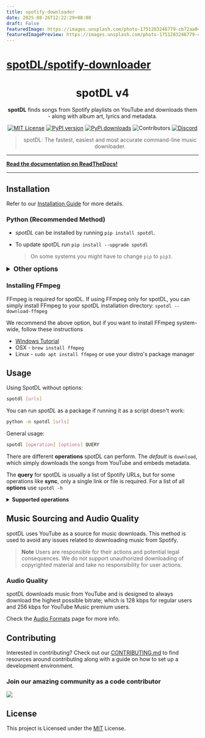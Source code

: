 ```yaml
---
title: spotify-downloader
date: 2025-08-26T12:22:29+08:00
draft: False
featuredImage: https://images.unsplash.com/photo-1751283246779-cb72aa04250b?ixid=M3w0NjAwMjJ8MHwxfHJhbmRvbXx8fHx8fHx8fDE3NTYxODIxMDB8&ixlib=rb-4.1.0
featuredImagePreview: https://images.unsplash.com/photo-1751283246779-cb72aa04250b?ixid=M3w0NjAwMjJ8MHwxfHJhbmRvbXx8fHx8fHx8fDE3NTYxODIxMDB8&ixlib=rb-4.1.0
---
```


# [spotDL/spotify-downloader](https://github.com/spotDL/spotify-downloader)


<!--- mdformat-toc start --slug=github --->

<!---
!!! IF EDITING THE README, ENSURE TO COPY THE WHOLE FILE TO index.md in `/docs/` AND REMOVE THE REFERENCES TO ReadTheDocs THERE.
--->

<div align="center">

# spotDL v4

**spotDL** finds songs from Spotify playlists on YouTube and downloads them - along with album art, lyrics and metadata.

[![MIT License](https://img.shields.io/github/license/spotdl/spotify-downloader?color=44CC11&style=flat-square)](https://github.com/spotDL/spotify-downloader/blob/master/LICENSE)
[![PyPI version](https://img.shields.io/pypi/pyversions/spotDL?color=%2344CC11&style=flat-square)](https://pypi.org/project/spotdl/)
[![PyPi downloads](https://img.shields.io/pypi/dw/spotDL?label=downloads@pypi&color=344CC11&style=flat-square)](https://pypi.org/project/spotdl/)
![Contributors](https://img.shields.io/github/contributors/spotDL/spotify-downloader?style=flat-square)
[![Discord](https://img.shields.io/discord/771628785447337985?label=discord&logo=discord&style=flat-square)](https://discord.gg/xCa23pwJWY)

> spotDL: The fastest, easiest and most accurate command-line music downloader.
</div>

______________________________________________________________________
**[Read the documentation on ReadTheDocs!](https://spotdl.readthedocs.io)**
______________________________________________________________________

## Installation

Refer to our [Installation Guide](docs/installation.md) for more details.

### Python (Recommended Method)

- _spotDL_ can be installed by running `pip install spotdl`.
- To update spotDL run `pip install --upgrade spotdl`

  > On some systems you might have to change `pip` to `pip3`.

<details>
    <summary style="font-size:1.25em"><strong>Other options</strong></summary>

- Prebuilt executable
  - You can download the latest version from the
    [Releases Tab](https://github.com/spotDL/spotify-downloader/releases)
- On Termux
  - `curl -L https://raw.githubusercontent.com/spotDL/spotify-downloader/master/scripts/termux.sh | sh`
- Arch
  - There is an [Arch User Repository (AUR) package](https://aur.archlinux.org/packages/spotdl/) for
    spotDL.
- Docker
  - Build image:

    ```bash
    docker build -t spotdl .
    ```

  - Launch container with spotDL parameters (see section below). You need to create mapped
    volume to access song files

    ```bash
    docker run --rm -v $(pwd):/music spotdl download [trackUrl]
    ```

  - Build from source

    ```bash
    git clone https://github.com/spotDL/spotify-downloader && cd spotify-downloader
    pip install uv
    uv sync
    uv run scripts/build.py
    ```

    An executable is created in `spotify-downloader/dist/`.

</details>

### Installing FFmpeg

FFmpeg is required for spotDL. If using FFmpeg only for spotDL, you can simply install FFmpeg to your spotDL installation directory:
`spotdl --download-ffmpeg`

We recommend the above option, but if you want to install FFmpeg system-wide,
follow these instructions

- [Windows Tutorial](https://windowsloop.com/install-ffmpeg-windows-10/)
- OSX - `brew install ffmpeg`
- Linux - `sudo apt install ffmpeg` or use your distro's package manager

## Usage

Using SpotDL without options:

```sh
spotdl [urls]
```

You can run _spotDL_ as a package if running it as a script doesn't work:

```sh
python -m spotdl [urls]
```

General usage:

```sh
spotdl [operation] [options] QUERY
```

There are different **operations** spotDL can perform. The _default_ is `download`, which simply downloads the songs from YouTube and embeds metadata.

The **query** for spotDL is usually a list of Spotify URLs, but for some operations like **sync**, only a single link or file is required.
For a list of all **options** use ```spotdl -h```

<details>
<summary style="font-size:1em"><strong>Supported operations</strong></summary>

- `save`: Saves only the metadata from Spotify without downloading anything.
    - Usage:
        `spotdl save [query] --save-file {filename}.spotdl`

- `web`: Starts a web interface instead of using the command line. However, it has limited features and only supports downloading single songs.

- `url`: Get direct download link for each song from the query.
    - Usage:
        `spotdl url [query]`

- `sync`: Updates directories. Compares the directory with the current state of the playlist. Newly added songs will be downloaded and removed songs will be deleted. No other songs will be downloaded and no other files will be deleted.

    - Usage:
        `spotdl sync [query] --save-file {filename}.spotdl`

        This create a new **sync** file, to update the directory in the future, use:

        `spotdl sync {filename}.spotdl`

- `meta`: Updates metadata for the provided song files.

</details>

## Music Sourcing and Audio Quality

spotDL uses YouTube as a source for music downloads. This method is used to avoid any issues related to downloading music from Spotify.

> **Note**
> Users are responsible for their actions and potential legal consequences. We do not support unauthorized downloading of copyrighted material and take no responsibility for user actions.

### Audio Quality

spotDL downloads music from YouTube and is designed to always download the highest possible bitrate; which is 128 kbps for regular users and 256 kbps for YouTube Music premium users.

Check the [Audio Formats](docs/usage.md#audio-formats-and-quality) page for more info.

## Contributing

Interested in contributing? Check out our [CONTRIBUTING.md](docs/CONTRIBUTING.md) to find
resources around contributing along with a guide on how to set up a development environment.

### Join our amazing community as a code contributor

<a href="https://github.com/spotDL/spotify-downloader/graphs/contributors">
  <img class="dark-light" src="https://contrib.rocks/image?repo=spotDL/spotify-downloader&anon=0&columns=25&max=100&r=true" />
</a>

## License

This project is Licensed under the [MIT](/LICENSE) License.
